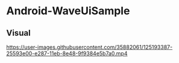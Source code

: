 # Android-WaveUiSample

## Visual
https://user-images.githubusercontent.com/35882061/125193387-25593e00-e287-11eb-8e48-9f9384e5b7a0.mp4
